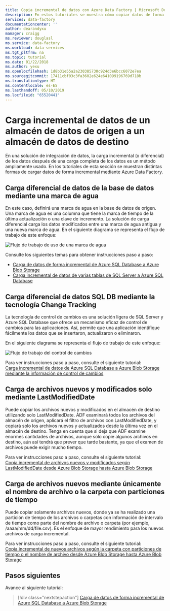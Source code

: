 ```yaml
---
title: Copia incremental de datos con Azure Data Factory | Microsoft Docs
description: En estos tutoriales se muestra cómo copiar datos de forma incremental de un almacén de datos de origen a un almacén de datos de destino. La primera de ellas copia los datos de una tabla.
services: data-factory
documentationcenter: ''
author: dearandyxu
manager: craigg
ms.reviewer: douglasl
ms.service: data-factory
ms.workload: data-services
ms.tgt_pltfrm: na
ms.topic: tutorial
ms.date: 01/22/2018
ms.author: yexu
ms.openlocfilehash: 1d8b31e55a2a230385730c924d3e6bcc6072e7ea
ms.sourcegitcommit: 17411cbf03c3fa3602e624e641099196769d718b
ms.translationtype: HT
ms.contentlocale: es-ES
ms.lasthandoff: 05/10/2019
ms.locfileid: "65520441"
---
```

# <a name="incrementally-load-data-from-a-source-data-store-to-a-destination-data-store"></a>Carga incremental de datos de un almacén de datos de origen a un almacén de datos de destino

En una solución de integración de datos, la carga incremental (o diferencial) de los datos después de una carga completa de los datos es un método ampliamente usado. En los tutoriales de esta sección se muestran distintas formas de cargar datos de forma incremental mediante Azure Data Factory.

## <a name="delta-data-loading-from-database-by-using-a-watermark"></a>Carga diferencial de datos de la base de datos mediante una marca de agua
En este caso, definirá una marca de agua en la base de datos de origen. Una marca de agua es una columna que tiene la marca de tiempo de la última actualización o una clave de incremento. La solución de carga diferencial carga los datos modificados entre una marca de agua antigua y una nueva marca de agua. En el siguiente diagrama se representa el flujo de trabajo de este enfoque: 

![Flujo de trabajo de uso de una marca de agua](media/tutorial-incremental-copy-overview/workflow-using-watermark.png)

Consulte los siguientes temas para obtener instrucciones paso a paso: 

- [Carga de datos de forma incremental de Azure SQL Database a Azure Blob Storage](tutorial-incremental-copy-powershell.md)
- [Carga incremental de datos de varias tablas de SQL Server a Azure SQL Database](tutorial-incremental-copy-multiple-tables-powershell.md)

## <a name="delta-data-loading-from-sql-db-by-using-the-change-tracking-technology"></a>Carga diferencial de datos SQL DB mediante la tecnología Change Tracking
La tecnología de control de cambios es una solución ligera de SQL Server y Azure SQL Database que ofrece un mecanismo eficaz de control de cambios para las aplicaciones. Así, permite que una aplicación identifique fácilmente los datos que se insertaron, actualizaron o eliminaron. 

En el siguiente diagrama se representa el flujo de trabajo de este enfoque:

![Flujo de trabajo del control de cambios](media/tutorial-incremental-copy-overview/workflow-using-change-tracking.png)

Para ver instrucciones paso a paso, consulte el siguiente tutorial: <br/>
[Carga incremental de datos de Azure SQL Database a Azure Blob Storage mediante la información de control de cambios](tutorial-incremental-copy-change-tracking-feature-powershell.md)

## <a name="loading-new-and-changed-files-only-by-using-lastmodifieddate"></a>Carga de archivos nuevos y modificados solo mediante LastModifiedDate
Puede copiar los archivos nuevos y modificados en el almacén de destino utilizando solo LastModifiedDate. ADF examinará todos los archivos del almacén de origen, aplicará el filtro de archivos con LastModifiedDate, y copiará solo los archivos nuevos y actualizados desde la última vez en el almacén de destino.  Tenga en cuenta que si deja que ADF examine enormes cantidades de archivos, aunque solo copie algunos archivos en destino, aún así tendrá que prever que tarde bastante, ya que el examen de archivos puede exigir mucho tiempo.   

Para ver instrucciones paso a paso, consulte el siguiente tutorial: <br/>
[Copia incremental de archivos nuevos y modificados según LastModifiedDate desde Azure Blob Storage hasta Azure Blob Storage](tutorial-incremental-copy-lastmodified-copy-data-tool.md)

## <a name="loading-new-files-only-by-using-time-partitioned-folder-or-file-name"></a>Carga de archivos nuevos mediante únicamente el nombre de archivo o la carpeta con particiones de tiempo
Puede copiar solamente archivos nuevos, donde ya se ha realizado una partición de tiempo de los archivos o carpetas con información de intervalo de tiempo como parte del nombre de archivo o carpeta (por ejemplo, /aaaa/mm/dd/file.csv). Es el enfoque de mayor rendimiento para los nuevos archivos de carga incremental. 

Para ver instrucciones paso a paso, consulte el siguiente tutorial: <br/>
[Copia incremental de nuevos archivos según la carpeta con particiones de tiempo o el nombre de archivo desde Azure Blob Storage hasta Azure Blob Storage](tutorial-incremental-copy-partitioned-file-name-copy-data-tool.md)

## <a name="next-steps"></a>Pasos siguientes
Avance al siguiente tutorial: 

> [!div class="nextstepaction"]
>[Carga de datos de forma incremental de Azure SQL Database a Azure Blob Storage](tutorial-incremental-copy-powershell.md)
